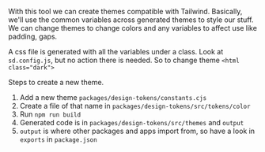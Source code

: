 With this tool we can create themes compatible with Tailwind. Basically, we'll use the common variables across generated themes to style our stuff. We can change themes to change colors and any variables to affect use like padding, gaps.

A css file is generated with all the variables under a class. Look at `sd.config.js`, but no action there is needed. So to change theme `<html class="dark">`

Steps to create a new theme.

1. Add a new theme `packages/design-tokens/constants.cjs`
2. Create a file of that name in `packages/design-tokens/src/tokens/color`
3. Run `npm run build`
4. Generated code is in `packages/design-tokens/src/themes` and `output`
5. `output` is where other packages and apps import from, so have a look in `exports` in `package.json`
